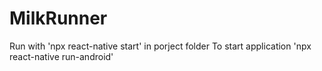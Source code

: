 # MilkRunner

Run with 'npx react-native start' in porject folder
To start application 'npx react-native run-android'